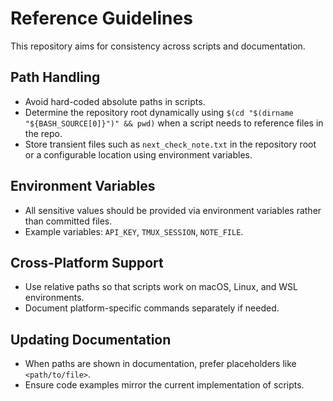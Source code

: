 # Reference Guidelines

This repository aims for consistency across scripts and documentation.

## Path Handling

- Avoid hard-coded absolute paths in scripts.
- Determine the repository root dynamically using `$(cd "$(dirname "${BASH_SOURCE[0]}")" && pwd)` when a script needs to reference files in the repo.
- Store transient files such as `next_check_note.txt` in the repository root or a configurable location using environment variables.

## Environment Variables

- All sensitive values should be provided via environment variables rather than committed files.
- Example variables: `API_KEY`, `TMUX_SESSION`, `NOTE_FILE`.

## Cross-Platform Support

- Use relative paths so that scripts work on macOS, Linux, and WSL environments.
- Document platform-specific commands separately if needed.

## Updating Documentation

- When paths are shown in documentation, prefer placeholders like `<path/to/file>`.
- Ensure code examples mirror the current implementation of scripts.

